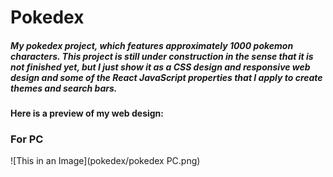 # Pokedex
##### My pokedex project, which features approximately 1000 pokemon characters. This project is still under construction in the sense that it is not finished yet, but I just show it as a CSS design and responsive web design and some of the React JavaScript properties that I apply to create themes and search bars.
#### Here is a preview of my web design:
### For PC 
![This in an Image](pokedex/pokedex PC.png)
